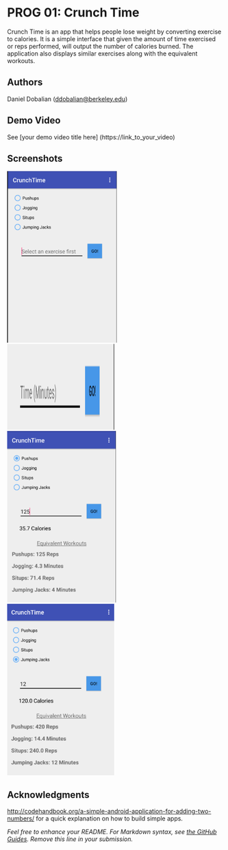 # PROG 01: Crunch Time

Crunch Time is an app that helps people lose weight by converting exercise to calories.  It is a simple interface that given the amount of time exercised or reps performed, will output the number of calories burned.  The application also displays similar exercises along with the equivalent workouts.

## Authors

Daniel Dobalian  ([ddobalian@berkeley.edu](mailto:ddobalian@berkeley.edu))

## Demo Video

See [your demo video title here] (https://link_to_your_video)

## Screenshots

<img src="screenshots/base.png" height="400" alt="Screenshot"/>
<img src="screenshots/enter.png" height="200" width="250" alt="Screenshot"/>
<img src="screenshots/pushups.png" height="400" alt="Screenshot"/>
<img src="screenshots/jj.png" height="400" alt="Screenshot"/>

## Acknowledgments

http://codehandbook.org/a-simple-android-application-for-adding-two-numbers/ for a quick explanation on how to build simple apps. 

*Feel free to enhance your README. For Markdown syntax, see [the GitHub Guides](https://guides.github.com/features/mastering-markdown/). Remove this line in your submission.*

